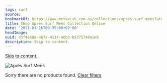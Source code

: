 ```yaml
---
tags: surf
source:
bookmarkOf: https://www.mctavish.com.au/collections/apres-surf-mens?utm\_medium=social&utm\_source=linktree&utm\_campaign=shop+apres+surf+mens
title: Shop Après Surf Mens Collection Online
date: '2021-01-16T09:35:00+02:00'
headImage:
uuid: d5f4e60e-467a-4114-a0b3-b9375749a1e9
description: Skip to content.
---
```


[Skip to content.](#MainContent)

 ![Après Surf Mens](//cdn.shopify.com/s/files/1/1082/2622/collections/apres-surf-mens-collection-page-banner_1280x.jpg?v=1653891247) 

Sorry there are no products found. [Clear filters](#)